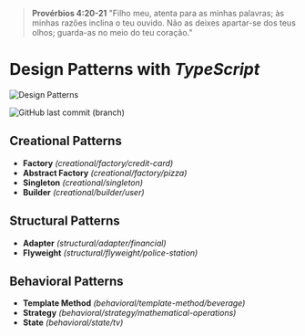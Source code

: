 > **Provérbios 4:20-21** "Filho meu, atenta para as minhas palavras; às minhas razões inclina o teu ouvido. Não as deixes apartar-se dos teus olhos; guarda-as no meio do teu coração."

# Design Patterns with _TypeScript_

![Design Patterns](https://bgasparotto.com/wp-content/uploads/2016/11/design-patterns-logo-2.png)

![GitHub last commit (branch)](https://img.shields.io/github/last-commit/ricardorinco/design-patterns.ts/master?label=LAST%20COMMIT%20&style=for-the-badge)

## **Creational Patterns**

- **Factory** _(creational/factory/credit-card)_
- **Abstract Factory** _(creational/factory/pizza)_
- **Singleton** _(creational/singleton)_
- **Builder** _(creational/builder/user)_

## **Structural Patterns**

- **Adapter** _(structural/adapter/financial)_
- **Flyweight** _(structural/flyweight/police-station)_

## **Behavioral Patterns**

- **Template Method** _(behavioral/template-method/beverage)_
- **Strategy** _(behavioral/strategy/mathematical-operations)_
- **State** _(behavioral/state/tv)_
